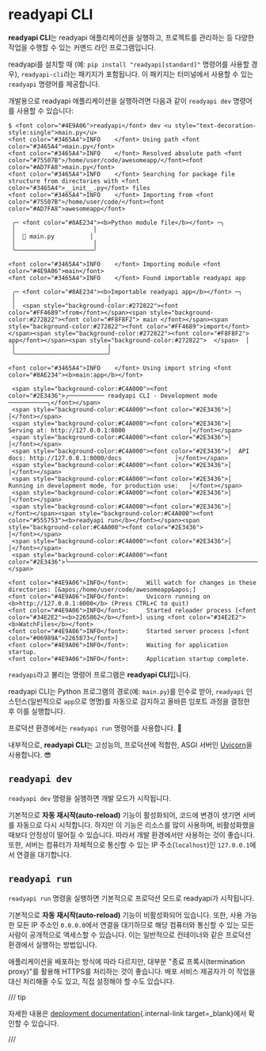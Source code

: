 # readyapi CLI

**readyapi CLI**는 readyapi 애플리케이션을 실행하고, 프로젝트를 관리하는 등 다양한 작업을 수행할 수 있는 커맨드 라인 프로그램입니다.

readyapi를 설치할 때 (예: `pip install "readyapi[standard]"` 명령어를 사용할 경우), `readyapi-cli`라는 패키지가 포함됩니다. 이 패키지는 터미널에서 사용할 수 있는 `readyapi` 명령어를 제공합니다.

개발용으로 readyapi 애플리케이션을 실행하려면 다음과 같이 `readyapi dev` 명령어를 사용할 수 있습니다:

<div class="termy">

```console
$ <font color="#4E9A06">readyapi</font> dev <u style="text-decoration-style:single">main.py</u>
<font color="#3465A4">INFO    </font> Using path <font color="#3465A4">main.py</font>
<font color="#3465A4">INFO    </font> Resolved absolute path <font color="#75507B">/home/user/code/awesomeapp/</font><font color="#AD7FA8">main.py</font>
<font color="#3465A4">INFO    </font> Searching for package file structure from directories with <font color="#3465A4">__init__.py</font> files
<font color="#3465A4">INFO    </font> Importing from <font color="#75507B">/home/user/code/</font><font color="#AD7FA8">awesomeapp</font>

 ╭─ <font color="#8AE234"><b>Python module file</b></font> ─╮
 │                      │
 │  🐍 main.py          │
 │                      │
 ╰──────────────────────╯

<font color="#3465A4">INFO    </font> Importing module <font color="#4E9A06">main</font>
<font color="#3465A4">INFO    </font> Found importable readyapi app

 ╭─ <font color="#8AE234"><b>Importable readyapi app</b></font> ─╮
 │                          │
 │  <span style="background-color:#272822"><font color="#FF4689">from</font></span><span style="background-color:#272822"><font color="#F8F8F2"> main </font></span><span style="background-color:#272822"><font color="#FF4689">import</font></span><span style="background-color:#272822"><font color="#F8F8F2"> app</font></span><span style="background-color:#272822">  </span>  │
 │                          │
 ╰──────────────────────────╯

<font color="#3465A4">INFO    </font> Using import string <font color="#8AE234"><b>main:app</b></font>

 <span style="background-color:#C4A000"><font color="#2E3436">╭────────── readyapi CLI - Development mode ───────────╮</font></span>
 <span style="background-color:#C4A000"><font color="#2E3436">│                                                     │</font></span>
 <span style="background-color:#C4A000"><font color="#2E3436">│  Serving at: http://127.0.0.1:8000                  │</font></span>
 <span style="background-color:#C4A000"><font color="#2E3436">│                                                     │</font></span>
 <span style="background-color:#C4A000"><font color="#2E3436">│  API docs: http://127.0.0.1:8000/docs               │</font></span>
 <span style="background-color:#C4A000"><font color="#2E3436">│                                                     │</font></span>
 <span style="background-color:#C4A000"><font color="#2E3436">│  Running in development mode, for production use:   │</font></span>
 <span style="background-color:#C4A000"><font color="#2E3436">│                                                     │</font></span>
 <span style="background-color:#C4A000"><font color="#2E3436">│  </font></span><span style="background-color:#C4A000"><font color="#555753"><b>readyapi run</b></font></span><span style="background-color:#C4A000"><font color="#2E3436">                                        │</font></span>
 <span style="background-color:#C4A000"><font color="#2E3436">│                                                     │</font></span>
 <span style="background-color:#C4A000"><font color="#2E3436">╰─────────────────────────────────────────────────────╯</font></span>

<font color="#4E9A06">INFO</font>:     Will watch for changes in these directories: [&apos;/home/user/code/awesomeapp&apos;]
<font color="#4E9A06">INFO</font>:     Uvicorn running on <b>http://127.0.0.1:8000</b> (Press CTRL+C to quit)
<font color="#4E9A06">INFO</font>:     Started reloader process [<font color="#34E2E2"><b>2265862</b></font>] using <font color="#34E2E2"><b>WatchFiles</b></font>
<font color="#4E9A06">INFO</font>:     Started server process [<font color="#06989A">2265873</font>]
<font color="#4E9A06">INFO</font>:     Waiting for application startup.
<font color="#4E9A06">INFO</font>:     Application startup complete.
```

</div>

`readyapi`라고 불리는 명령어 프로그램은 **readyapi CLI**입니다.

readyapi CLI는 Python 프로그램의 경로(예: `main.py`)를 인수로 받아, `readyapi` 인스턴스(일반적으로 `app`으로 명명)를 자동으로 감지하고 올바른 임포트 과정을 결정한 후 이를 실행합니다.

프로덕션 환경에서는 `readyapi run` 명령어를 사용합니다. 🚀

내부적으로, **readyapi CLI**는 고성능의, 프로덕션에 적합한, ASGI 서버인 <a href="https://www.uvicorn.org" class="external-link" target="_blank">Uvicorn</a>을 사용합니다. 😎

## `readyapi dev`

`readyapi dev` 명령을 실행하면 개발 모드가 시작됩니다.

기본적으로 **자동 재시작(auto-reload)** 기능이 활성화되어, 코드에 변경이 생기면 서버를 자동으로 다시 시작합니다. 하지만 이 기능은 리소스를 많이 사용하며, 비활성화했을 때보다 안정성이 떨어질 수 있습니다. 따라서 개발 환경에서만 사용하는 것이 좋습니다. 또한, 서버는 컴퓨터가 자체적으로 통신할 수 있는 IP 주소(`localhost`)인 `127.0.0.1`에서 연결을 대기합니다.

## `readyapi run`

`readyapi run` 명령을 실행하면 기본적으로 프로덕션 모드로 readyapi가 시작됩니다.

기본적으로 **자동 재시작(auto-reload)** 기능이 비활성화되어 있습니다. 또한, 사용 가능한 모든 IP 주소인 `0.0.0.0`에서 연결을 대기하므로 해당 컴퓨터와 통신할 수 있는 모든 사람이 공개적으로 액세스할 수 있습니다. 이는 일반적으로 컨테이너와 같은 프로덕션 환경에서 실행하는 방법입니다.

애플리케이션을 배포하는 방식에 따라 다르지만, 대부분 "종료 프록시(termination proxy)"를 활용해 HTTPS를 처리하는 것이 좋습니다. 배포 서비스 제공자가 이 작업을 대신 처리해줄 수도 있고, 직접 설정해야 할 수도 있습니다.

/// tip

자세한 내용은 [deployment documentation](deployment/index.md){.internal-link target=\_blank}에서 확인할 수 있습니다.

///
